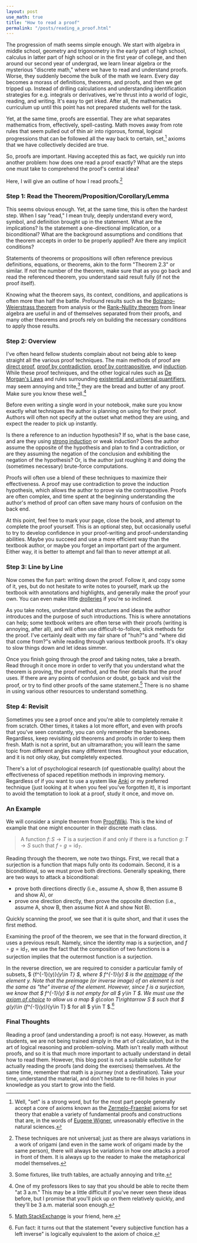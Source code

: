```yaml
---
layout: post
use_math: true
title: "How to read a proof"
permalink: "/posts/reading_a_proof.html"
---
```

The progression of math seems simple enough. We start with algebra in middle school, geometry and trigonometry in the early part of high school, calculus in latter part of high school or in the first year of college, and then around our second year of undergrad, we learn linear algebra or the mysterious "discrete math," where we have to read and understand proofs. Worse, they suddenly become the bulk of the math we learn. Every day becomes a morass of definitions, theorems, and proofs, and then we get tripped up. Instead of drilling calculations and understanding identification strategies for e.g. integrals or derivatives, we're thrust into a world of logic, reading, and writing. It's easy to get irked. After all, the mathematics curriculum up until this point has not prepared students well for the task.

Yet, at the same time, proofs are essential. They are what separates mathematics from, effectively, spell-casting. Math moves away from rote rules that seem pulled out of thin air into rigorous, formal, logical progressions that can be followed all the way back to certain, set,[^1] axioms that we have collectively decided are true.

So, proofs are important. Having accepted this as fact, we quickly run into another problem: how does one read a proof exactly? What are the steps one must take to comprehend the proof's central idea?

Here, I will give an outline of how I read proofs.[^2] 

### Step 1: Read the Theorem/Proposition/Corollary/Lemma
This seems obvious enough. Yet, at the same time, this is often the hardest step. When I say "read," I mean truly, deeply understand every word, symbol, and definition brought up in the statement. What are the implications? Is the statement a one-directional implication, or a biconditional? What are the background assumptions and conditions that the theorem accepts in order to be properly applied? Are there any implicit conditions?

Statements of theorems or propositions will often reference previous definitions, equations, or theorems, akin to the form "Theorem 2.3" or similar. If not the number of the theorem, make sure that as you go back and read the referenced theorem, you understand said result fully (if not the proof itself).

Knowing what the theorem says, its context, conditions, and applications is often more than half the battle. Profound results such as the [Bolzano–Weierstrass theorem](https://en.wikipedia.org/wiki/Bolzano–Weierstrass_theorem) from analysis or the [Rank–Nullity theorem](https://en.wikipedia.org/wiki/Rank–nullity_theorem) from linear algebra are useful in and of themselves separated from their proofs, and many other theorems and proofs rely on building the necessary conditions to apply those results.

### Step 2: Overview
I've often heard fellow students complain about not being able to keep straight all the various proof techniques. The main methods of proof are [direct proof](https://en.wikipedia.org/wiki/Direct_proof), [proof by contradiction](https://en.wikipedia.org/wiki/Proof_by_contradiction), [proof by contrapositive](https://en.wikipedia.org/wiki/Contraposition), and [induction](https://en.wikipedia.org/wiki/Mathematical_induction). While these proof techniques, and the other logical rules such as [De Morgan's Laws](https://en.wikipedia.org/wiki/De_Morgan%27s_laws) and rules surrounding [existential and universal quantifiers](https://en.wikipedia.org/wiki/Quantifier_(logic)), may seem annoying and trite,[^3] they are the bread and butter of any proof. Make sure you know these well.[^4]

Before even writing a single word in your notebook, make sure you know exactly what techniques the author is planning on using for their proof. Authors will often not specify at the outset what method they are using, and expect the reader to pick up instantly.

Is there a reference to an induction hypothesis? If so, what is the base case, and are they using [strong induction](https://discrete.openmathbooks.org/dmoi4/sec_seq-strong-induction.html) or weak induction? Does the author assume the opposite of the hypothesis and plan to find a contradiction, or are they assuming the negation of the conclusion and exhibiting the negation of the hypothesis? Or, is the author just roughing it and doing the (sometimes necessary) brute-force computations.

Proofs will often use a blend of these techniques to maximize their effectiveness. A proof may use contradiction to prove the induction hypothesis, which allows the author to prove via the contrapositive. Proofs are often complex, and time spent at the beginning understanding the author's method of proof can often save many hours of confusion on the back end.

At this point, feel free to mark your page, close the book, and attempt to complete the proof yourself. This is an optional step, but occasionally useful to try to develop confidence in your proof-writing and proof-understanding abilities. Maybe you succeed and use a more efficient way than the textbook author, or maybe you forget an important part of the argument. Either way, it is better to attempt and fail than to never attempt at all.

### Step 3: Line by Line
Now comes the fun part: writing down the proof. Follow it, and copy some of it, yes, but do not hesitate to write notes to yourself, mark up the textbook with annotations and highlights, and generally make the proof your own. You can even make little [drolleries](https://en.wikipedia.org/wiki/Drollery) if you're so inclined.

As you take notes, understand what structures and ideas the author introduces and the purpose of such introductions. This is where annotations can help; some textbook writers are often terse with their proofs (writing is annoying, after all), and will often use difficult-to-follow, slick methods for the proof. I've certainly dealt with my fair share of "huh?"s and "where did that come from?"s while reading through various textbook proofs. It's okay to slow things down and let ideas simmer.

Once you finish going through the proof and taking notes, take a breath. Read through it once more in order to verify that you understand what the theorem is proving, the proof method, and the finer details that the proof uses. If there are any points of confusion or doubt, go back and visit the proof, or try to find other proofs of the same statement.[^5] There is no shame in using various other resources to understand something.

### Step 4: Revisit
Sometimes you see a proof once and you're able to completely remake it from scratch. Other times, it takes a lot more effort, and even with proofs that you've seen constantly, you can only remember the barebones. Regardless, keep revisiting old theorems and proofs in order to keep them fresh. Math is not a sprint, but an ultramarathon; you will learn the same topic from different angles many different times throughout your education, and it is not only okay, but completely expected.

There's a lot of psychological research (of questionable quality) about the effectiveness of spaced repetition methods in improving memory. Regardless of if you want to use a system like [Anki](https://apps.ankiweb.net) or my preferred technique (just looking at it when you feel you've forgotten it), it is important to avoid the temptation to look at a proof, study it once, and move on.

### An Example
We will consider a simple theorem from [ProofWiki](https://proofwiki.org/wiki/Surjection_iff_Right_Inverse). This is the kind of example that one might encounter in their discrete math class.
> A function $f\colon S\rightarrow T$ is a surjection if and only if there is a function $g\colon T\rightarrow S$ such that $f\circ g = \operatorname{id}_{T}$.

Reading through the theorem, we note two things. First, we recall that a surjection is a function that maps fully onto its codomain. Second, it is a biconditional, so we must prove both directions. Generally speaking, there are two ways to attack a biconditional:
- prove both directions directly (i.e., assume A, show B, then assume B and show A), or
- prove one direction directly, then prove the opposite direction (i.e., assume A, show B, then assume Not A and show Not B).

Quickly scanning the proof, we see that it is quite short, and that it uses the first method.

Examining the proof of the theorem, we see that in the forward direction, it uses a previous result. Namely, since the identity map is a surjection, and $f\circ g = \operatorname{id}_{T}$, we use the fact that the composition of two functions is a surjection implies that the outermost function is a surjection.

In the reverse direction, we are required to consider a particular family of subsets, $ \{f^{-1}(y)\}_{y\in T} $, where $ f^{-1}(y) $ is the [preimage](https://proofwiki.org/wiki/Definition:Preimage/Mapping/Element) of the element $y$. Note that the preimage (or inverse image) of an element is *not* the same as "the" inverse of the element. However, since $f$ is a surjection, we know that $ f^{-1}(y) $ is not empty for all $ y\in T $. We must use the [axiom of choice](https://en.wikipedia.org/wiki/Axiom_of_choice) to allow us a map $ g\colon T\rightarrow S $ such that $ g(y)\in \{f^{-1}(y)\}_{y\in T} $ for all $ y\in T $.[^6]

### Final Thoughts

Reading a proof (and understanding a proof) is not easy. However, as math students, we are not being trained simply in the art of calculation, but in the art of logical reasoning and problem-solving. Math isn't really math without proofs, and so it is that much more important to actually understand in detail how to read them. However, this blog post is not a suitable substitute for actually reading the proofs (and doing the exercises) themselves. At the same time, remember that math is a journey (not a destination). Take your time, understand the material, and don't hesitate to re-fill holes in your knowledge as you start to grow into the field.

[^1]: Well, "set" is a strong word, but for the most part people generally accept a core of axioms known as the [Zermelo–Fraenkel](https://en.wikipedia.org/wiki/Zermelo–Fraenkel_set_theory) axioms for set theory that enable a variety of fundamental proofs and constructions that are, in the words of [Eugene Wigner](https://en.wikipedia.org/wiki/The_Unreasonable_Effectiveness_of_Mathematics_in_the_Natural_Sciences), unreasonably effective in the natural sciences.
[^2]:These techniques are not universal; just as there are always variations in a work of origami (and even in the same work of origami made by the same person), there will always be variations in how one attacks a proof in front of them. It is always up to the reader to make the metaphorical model themselves.
[^3]: Some fixtures, like truth tables, are actually annoying and trite.
[^4]: One of my professors likes to say that you should be able to recite them "at 3 a.m." This may be a little difficult if you've never seen these ideas before, but I promise that you'll pick up on them relatively quickly, and they'll be 3 a.m. material soon enough.
[^5]:[Math StackExchange](https://math.stackexchange.com) is your friend, here.
[^6]: Fun fact: it turns out that the statement "every subjective function has a left inverse" is logically equivalent to the axiom of choice.
